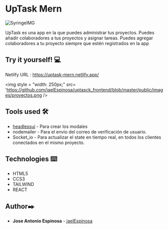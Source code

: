 # UpTask Mern

![SyringeIMG](images/login.png)

 UpTask es una app en la que puedes administrar tus proyectos. Puedes añadir colaboradores a tus proyectos y asignar tareas. Puedes agregar colaboradores a tu proyecto siempre que estén registrados en la app




## Try it yourself! :computer:
Netlify URL :  https://uptask-mern.netlify.app/

<img  style = "width: 250px;" src= 'https://github.com/jaelEspinosa/uptasck_frontend/blob/master/public/images/proyectos.png />


## Tools used 🛠️
* [headlessui](https://headlessui.com//) - Para crear los modales
*  nodemailer - Para el envio del correo de verificación de usuario.
*  Socket_io - Para actualizar el state en tiempo real, en todos los clientes conectados en el mismo proyecto.



## Technologies ⌨️
* HTML5
* CCS3
* TAILWIND
* REACT


## Author✒️
* **Jose Antonio Espinosa** - [jaelEspinosa ](https://github.com/jaelEspinosa)

